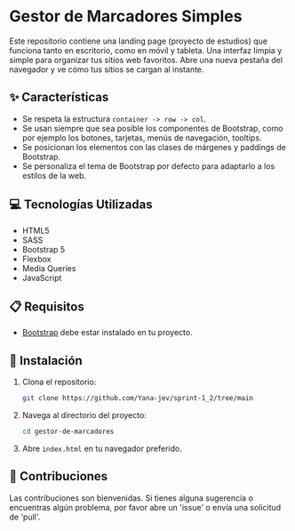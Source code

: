 # Gestor de Marcadores Simples



Este repositorio contiene una landing page (proyecto de estudios) que funciona tanto en escritorio, como en móvil y tableta. Una interfaz limpia y simple para organizar tus sitios web favoritos. Abre una nueva pestaña del navegador y ve cómo tus sitios se cargan al instante.

## ✨ Características

- Se respeta la estructura `container -> row -> col`.
- Se usan siempre que sea posible los componentes de Bootstrap, como por ejemplo los botones, tarjetas, menús de navegación, tooltips.
- Se posicionan los elementos con las clases de márgenes y paddings de Bootstrap.
- Se personaliza el tema de Bootstrap por defecto para adaptarlo a los estilos de la web.

## 💻 Tecnologías Utilizadas

- HTML5
- SASS
- Bootstrap 5
- Flexbox
- Media Queries
- JavaScript

## 📋 Requisitos

- [Bootstrap](https://getbootstrap.com/) debe estar instalado en tu proyecto.

## 🚀 Instalación

1. Clona el repositorio:
    ```bash
    git clone https://github.com/Yana-jev/sprint-1_2/tree/main
    ```

2. Navega al directorio del proyecto:
    ```bash
    cd gestor-de-marcadores
    ```

3. Abre `index.html` en tu navegador preferido.

## 🤝 Contribuciones

Las contribuciones son bienvenidas. Si tienes alguna sugerencia o encuentras algún problema, por favor abre un 'issue' o envía una solicitud de 'pull'.
